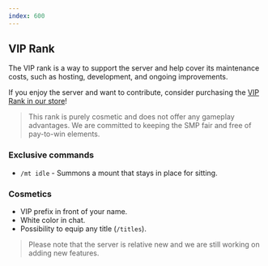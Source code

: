 ```yaml
---
index: 600
---
```


## VIP Rank

The VIP rank is a way to support the server and help cover its maintenance costs, such as hosting, development, and ongoing improvements.

If you enjoy the server and want to contribute, consider purchasing the [VIP Rank in our store](https://naizu.net/store/purchase/vip)!

> This rank is purely cosmetic and does not offer any gameplay advantages. We are committed to keeping the SMP fair and free of pay-to-win elements.

### Exclusive commands

- `/mt idle` - Summons a mount that stays in place for sitting.

### Cosmetics
- VIP prefix in front of your name.
- White color in chat.
- Possibility to equip any title (`/titles`).

> Please note that the server is relative new and we are still working on adding new features.
